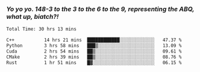 ### ***Yo yo yo. 148-3 to the 3 to the 6 to the 9, representing the ABQ, what up, biatch?!***

<!--START_SECTION:waka-->

```txt
Total Time: 30 hrs 13 mins

C++           14 hrs 21 mins  ████████████░░░░░░░░░░░░░   47.37 %
Python        3 hrs 58 mins   ███▒░░░░░░░░░░░░░░░░░░░░░   13.09 %
Cuda          2 hrs 54 mins   ██▒░░░░░░░░░░░░░░░░░░░░░░   09.61 %
CMake         2 hrs 39 mins   ██▒░░░░░░░░░░░░░░░░░░░░░░   08.76 %
Rust          1 hr 51 mins    █▓░░░░░░░░░░░░░░░░░░░░░░░   06.15 %
```

<!--END_SECTION:waka-->

<!--
**AJMC2002/AJMC2002** is a ✨ _special_ ✨ repository because its `README.md` (this file) appears on your GitHub profile.

Here are some ideas to get you started:

- 🔭 I’m currently working on ...
- 🌱 I’m currently learning ...
- 👯 I’m looking to collaborate on ...
- 🤔 I’m looking for help with ...
- 💬 Ask me about ...
- 📫 How to reach me: ...
- 😄 Pronouns: ...
- ⚡ Fun fact: ...
-->
